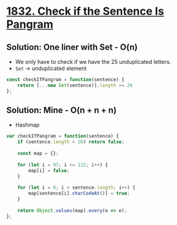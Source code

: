 # [1832. Check if the Sentence Is Pangram](https://leetcode.com/problems/check-if-the-sentence-is-pangram/)


## Solution: One liner with Set - O(n)
- We only have to check if we have the 25 unduplicated letters.
- `Set` -> unduplicated element

```js
const checkIfPangram = function(sentence) {
    return [...new Set(sentence)].length >= 26
};
```

## Solution: Mine - O(n + n + n)
- Hashmap

```js
var checkIfPangram = function(sentence) {
    if (sentence.length < 26) return false;
    
    const map = {};
    
    for (let i = 97; i <= 122; i++) {
        map[i] = false;
    }
    
    for (let i = 0; i < sentence.length; i++) {
        map[sentence[i].charCodeAt()] = true;
    }
        
    return Object.values(map).every(e => e);
};
```